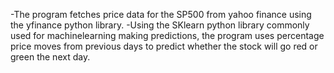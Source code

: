 -The program fetches price data for the SP500 from yahoo finance using the yfinance python library.
-Using the SKlearn python library commonly used for machinelearning making predictions, the program uses percentage price moves
from previous days to predict whether the stock will go red or green the next day.